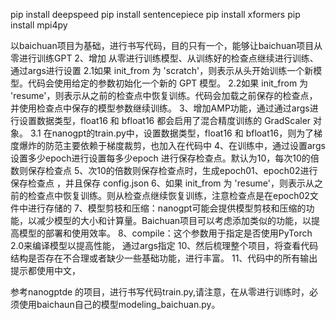 pip install deepspeed
pip install sentencepiece
pip install xformers
pip install mpi4py



以baichuan项目为基础，进行书写代码，目的只有一个，能够让baichuan项目从零进行训练GPT
2、增加 从零进行训练模型、从训练好的检查点继续进行训练、通过args进行设置
2.1如果 init_from 为 'scratch'，则表示从头开始训练一个新模型。代码会使用给定的参数初始化一个新的 GPT 模型。
2.2如果 init_from 为 'resume'，则表示从之前的检查点中恢复训练。代码会加载之前保存的检查点，并使用检查点中保存的模型参数继续训练。
3、增加AMP功能，通过通过args进行设置数据类型，float16 和 bfloat16  都会启用了混合精度训练的 GradScaler 对象。
3.1 在nanogpt的train.py中，设置数据类型，float16 和 bfloat16，则为了梯度爆炸的防范主要依赖于梯度裁剪，也加入在代码中
4、在训练中，通过设置args设置多少epoch进行设置每多少epoch 进行保存检查点。默认为10，每次10的倍数则保存检查点
5、次10的倍数则保存检查点时，生成epoch01、epoch02进行保存检查点 ，并且保存 config.json
6、如果 init_from 为 'resume'，则表示从之前的检查点中恢复训练。则从检查点继续恢复训练，注意检查点是在epoch02文件中进行存储的
7、模型剪枝和压缩：nanogpt可能会提供模型剪枝和压缩的功能，以减少模型的大小和计算量。Baichuan项目可以考虑添加类似的功能，以提高模型的部署和使用效率。
8、compile：这个参数用于指定是否使用PyTorch 2.0来编译模型以提高性能， 通过args指定
10、然后梳理整个项目，将查看代码结构是否存在不合理或者缺少一些基础功能，进行丰富。
11、代码中的所有输出提示都使用中文，


参考nanogptde 的项目，进行书写代码train.py,请注意，在从零进行训练时，必须使用baichaun自己的模型modeling_baichuan.py。



